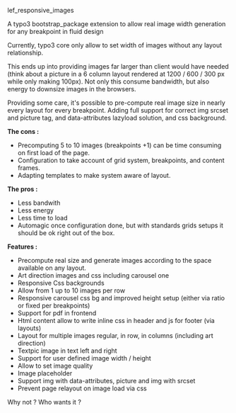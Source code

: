 lef_responsive_images

A typo3 bootstrap_package extension to allow real image width generation for any breakpoint in fluid design

Currently, typo3 core only allow to set width of images without any layout relationship.

This ends up into providing images far larger than client would have needed (think about a picture in a 6 column layout rendered at 1200 / 600 / 300 px while only making 100px). Not only this consume bandwidth, but also energy to downsize images in the browsers.

Providing some care, it's possible to pre-compute real image size in nearly every layout for every breakpoint. Adding full support for correct img srcset and picture tag, and data-attributes lazyload solution, and css background.


**The cons :**

- Precomputing 5 to 10 images (breakpoints +1) can be time consuming on first load of the page.
- Configuration to take account of grid system, breakpoints, and content frames.
- Adapting templates to make system aware of layout.


**The pros :**

- Less bandwith
- Less energy
- Less time to load
- Automagic once configuration done, but with standards grids setups it should be ok right out of the box.


**Features :**

- Precompute real size and generate images according to the space available on any layout.
- Art direction images and css including carousel one
- Responsive Css backgrounds
- Allow from 1 up to 10 images per row
- Responsive carousel css bg and improved height setup (either via ratio or fixed per breakpoints)
- Support for pdf in frontend
- Html content allow to write inline css in header and js for footer (via layouts)
- Layout for multiple images regular, in row, in columns (including art direction)
- Textpic image in text left and right
- Support for user defined image width / height
- Allow to set image quality
- Image placeholder
- Support img with data-attributes, picture and img with srcset
- Prevent page relayout on image load via css

Why not ?
Who wants it ?
